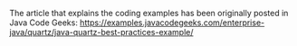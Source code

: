 The article that explains the coding examples has been originally posted in Java Code Geeks:
https://examples.javacodegeeks.com/enterprise-java/quartz/java-quartz-best-practices-example/
